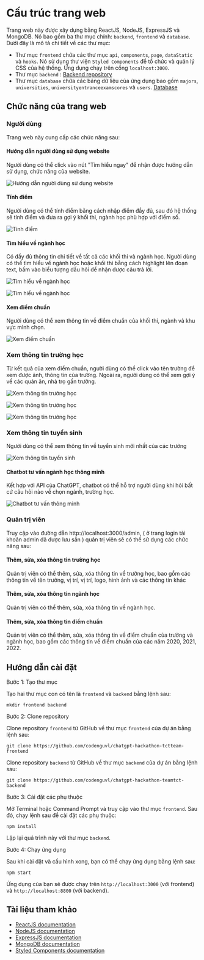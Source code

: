# Cấu trúc trang web

Trang web này được xây dựng bằng ReactJS, NodeJS, ExpressJS và MongoDB. Nó bao gồm ba thư mục chính: `backend`, `frontend` và `database`. Dưới đây là mô tả chi tiết về các thư mục:

- Thư mục `frontend` chứa các thư mục `api`, `components`, `page`, `dataStatic` và `hooks`. Nó sử dụng thư viện `Styled Components` để tổ chức và quản lý CSS của hệ thống. Ứng dụng chạy trên cổng `localhost:3000`.
- Thư mục `backend` : [Backend repository](https://github.com/codenguvl/chatgpt-hackathon-teamtct-backend)
- Thư mục `database` chứa các bảng dữ liệu của ứng dụng bao gồm `majors`, `universities`, `universityentranceexamscores` và `users`. [Database](https://drive.google.com/drive/folders/1E9AK8HU30THQpUHY4oOfm6AZ55kAqTqB)

## Chức năng của trang web

### Người dùng

Trang web này cung cấp các chức năng sau:

#### Hướng dẫn người dùng sử dụng website

Người dùng có thể click vào nút "Tìm hiểu ngay" để nhận được hướng dẫn sử dụng, chức năng của website.

![Hướng dẫn người dùng sử dụng website](https://github.com/codenguvl/chatgpt-hackathon-tctteam-frontend/blob/main/src/assets/1.png)

#### Tính điểm

Người dùng có thể tính điểm bằng cách nhập điểm đầy đủ, sau đó hệ thống sẽ tính điểm và đưa ra gợi ý khối thi, ngành học phù hợp với điểm số.

![Tính điểm](https://github.com/codenguvl/chatgpt-hackathon-tctteam-frontend/blob/main/src/assets/2.png)

#### Tìm hiểu về ngành học

Có đầy đủ thông tin chi tiết về tất cả các khối thi và ngành học. Người dùng có thể tìm hiểu về ngành học hoặc khối thi bằng cách highlight lên đoạn text, bấm vào biểu tượng dấu hỏi để nhận được câu trả lời.

![Tìm hiểu về ngành học](https://github.com/codenguvl/chatgpt-hackathon-tctteam-frontend/blob/main/src/assets/3.png)

![Tìm hiểu về ngành học](https://github.com/codenguvl/chatgpt-hackathon-tctteam-frontend/blob/main/src/assets/4.png)

#### Xem điểm chuẩn

Người dùng có thể xem thông tin về điểm chuẩn của khối thi, ngành và khu vực mình chọn.

![Xem điểm chuẩn](https://github.com/codenguvl/chatgpt-hackathon-tctteam-frontend/blob/main/src/assets/5.png)

### Xem thông tin trường học

Từ kết quả của xem điểm chuẩn, người dùng có thể click vào tên trường để xem được ảnh, thông tin của trường. Ngoài ra, người dùng có thể xem  gợi ý về các quán ăn, nhà trọ gần trường.

![Xem thông tin trường học](https://github.com/codenguvl/chatgpt-hackathon-tctteam-frontend/blob/main/src/assets/6.png)

![Xem thông tin trường học](https://github.com/codenguvl/chatgpt-hackathon-tctteam-frontend/blob/main/src/assets/7.png)

![Xem thông tin trường học](https://github.com/codenguvl/chatgpt-hackathon-tctteam-frontend/blob/main/src/assets/8.png)

### Xem thông tin tuyển sinh

Người dùng có thể xem thông tin về tuyển sinh mới nhất của các trường

![Xem thông tin tuyển sinh](https://github.com/codenguvl/chatgpt-hackathon-tctteam-frontend/blob/main/src/assets/9.png)

#### Chatbot tư vấn ngành học thông minh

Kết hợp với API của ChatGPT, chatbot có thể hỗ trợ người dùng khi hỏi bất cứ câu hỏi nào về chọn ngành, trường học.

![Chatbot tư vấn thông minh](https://github.com/codenguvl/chatgpt-hackathon-tctteam-frontend/blob/main/src/assets/10.png)

### Quản trị viên

Truy cập vào đường dẫn http://localhost:3000/admin, ( ở trang login tài khoản admin đã được lưu sẳn ) quản trị viên sẽ có thể sử dụng các chức năng sau:

#### Thêm, sửa, xóa thông tin trường học

Quản trị viên có thể thêm, sửa, xóa thông tin về trường học, bao gồm các thông tin về tên trường, vị trí, vị trí, logo, hình ảnh và các thông tin khác

#### Thêm, sửa, xóa thông tin ngành học

Quản trị viên có thể thêm, sửa, xóa thông tin về ngành học.

#### Thêm, sửa, xóa thông tin điểm chuẩn

Quản trị viên có thể thêm, sửa, xóa thông tin về điểm chuẩn của trường và ngành học, bao gồm các thông tin về điểm chuẩn của các năm 2020, 2021, 2022.

## Hướng dẫn cài đặt

Bước 1: Tạo thư mục

Tạo hai thư mục con có tên là `frontend` và `backend` bằng lệnh sau:

```
mkdir frontend backend
```

Bước 2: Clone repository

Clone repository `frontend` từ GitHub về thư mục `frontend` của dự án bằng lệnh sau:

```
git clone https://github.com/codenguvl/chatgpt-hackathon-tctteam-frontend
```

Clone repository `backend` từ GitHub về thư mục `backend` của dự án bằng lệnh sau:

```
git clone https://github.com/codenguvl/chatgpt-hackathon-teamtct-backend
```

Bước 3: Cài đặt các phụ thuộc

Mở Terminal hoặc Command Prompt và truy cập vào thư mục `frontend`. Sau đó, chạy lệnh sau để cài đặt các phụ thuộc:

```
npm install
```

Lặp lại quá trình này với thư mục `backend`.

Bước 4: Chạy ứng dụng

Sau khi cài đặt và cấu hình xong, bạn có thể chạy ứng dụng bằng lệnh sau:

```
npm start
```

Ứng dụng của bạn sẽ được chạy trên `http://localhost:3000` (với frontend) và `http://localhost:8800` (với backend).

## Tài liệu tham khảo

- [ReactJS documentation](https://reactjs.org/docs/getting-started.html)
- [NodeJS documentation](https://nodejs.org/en/docs/)
- [ExpressJS documentation](https://expressjs.com/)
- [MongoDB documentation](https://docs.mongodb.com/)
- [Styled Components documentation](https://styled-components.com/docs)
